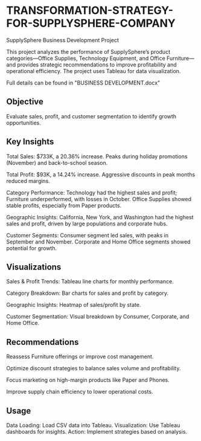 # TRANSFORMATION-STRATEGY-FOR-SUPPLYSPHERE-COMPANY
SupplySphere Business Development Project

This project analyzes the performance of SupplySphere’s product categories—Office Supplies, Technology Equipment, and Office Furniture—and provides strategic recommendations to improve profitability and operational efficiency. The project uses Tableau for data visualization.

Full details can be found in "BUSINESS DEVELOPMENT.docx"

## Objective

Evaluate sales, profit, and customer segmentation to identify growth opportunities.

## Key Insights

Total Sales: $733K, a 20.36% increase. Peaks during holiday promotions (November) and back-to-school season.

Total Profit: $93K, a 14.24% increase. Aggressive discounts in peak months reduced margins.

Category Performance: Technology had the highest sales and profit; Furniture underperformed, with losses in October. Office Supplies showed stable profits, especially from Paper products.

Geographic Insights: California, New York, and Washington had the highest sales and profit, driven by large populations and corporate hubs.

Customer Segments: Consumer segment led sales, with peaks in September and November. Corporate and Home Office segments showed potential for growth.

## Visualizations

Sales & Profit Trends: Tableau line charts for monthly performance.

Category Breakdown: Bar charts for sales and profit by category.

Geographic Insights: Heatmap of sales/profit by state.

Customer Segmentation: Visual breakdown by Consumer, Corporate, and Home Office.

## Recommendations

Reassess Furniture offerings or improve cost management.

Optimize discount strategies to balance sales volume and profitability.

Focus marketing on high-margin products like Paper and Phones.

Improve supply chain efficiency to lower operational costs.

## Usage

Data Loading: Load CSV data into Tableau.
Visualization: Use Tableau dashboards for insights.
Action: Implement strategies based on analysis.
